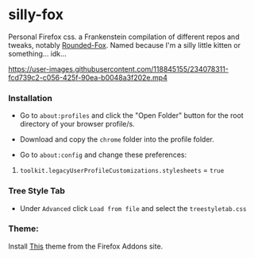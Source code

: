 # silly-fox
Personal Firefox css. a Frankenstein compilation of different repos and tweaks, notably [Rounded-Fox](https://github.com/Etesam913/rounded-fox). Named because I'm a silly little kitten or something... idk...


https://user-images.githubusercontent.com/118845155/234078311-fcd739c2-c056-425f-90ea-b0048a3f202e.mp4




### Installation
-   Go to `about:profiles` and click the "Open Folder" button for the root directory of your browser profile/s.
    
-   Download and copy the `chrome` folder into the profile folder.
    
-   Go to `about:config` and change these preferences:
    

1.  `toolkit.legacyUserProfileCustomizations.stylesheets` = `true`

### Tree Style Tab
- Under `Advanced` click `Load from file` and select the `treestyletab.css`
### Theme:
Install [This](https://addons.mozilla.org/en-US/firefox/addon/dark-space-custom/) theme from the Firefox Addons site.

